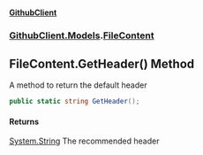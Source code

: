 #### [GithubClient](index 'index')
### [GithubClient.Models](GithubClient.Models 'GithubClient.Models').[FileContent](GithubClient.Models.FileContent 'GithubClient.Models.FileContent')

## FileContent.GetHeader() Method

A method to return the default header

```csharp
public static string GetHeader();
```

#### Returns
[System.String](https://docs.microsoft.com/en-us/dotnet/api/System.String 'System.String')
The recommended header